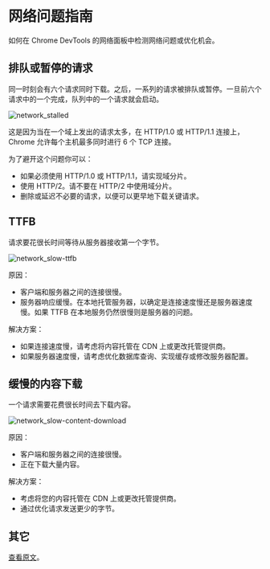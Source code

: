 # 网络问题指南

如何在 Chrome DevTools 的网络面板中检测网络问题或优化机会。

## 排队或暂停的请求

同一时刻会有六个请求同时下载。之后，一系列的请求被排队或暂停。一旦前六个请求中的一个完成，队列中的一个请求就会启动。

<img :src="$withBase('/images/web/stalled.png')" alt="network_stalled">

这是因为当在一个域上发出的请求太多，在 HTTP/1.0 或 HTTP/1.1 连接上，Chrome 允许每个主机最多同时进行 6 个 TCP 连接。

为了避开这个问题你可以：

- 如果必须使用 HTTP/1.0 或 HTTP/1.1，请实现域分片。
- 使用 HTTP/2。请不要在 HTTP/2 中使用域分片。
- 删除或延迟不必要的请求，以便可以更早地下载关键请求。

## TTFB

请求要花很长时间等待从服务器接收第一个字节。

<img :src="$withBase('/images/web/slow-ttfb.png')" alt="network_slow-ttfb">

原因：

- 客户端和服务器之间的连接很慢。
- 服务器响应缓慢。在本地托管服务器，以确定是连接速度慢还是服务器速度慢。如果 TTFB 在本地服务仍然很慢则是服务器的问题。

解决方案：

- 如果连接速度慢，请考虑将内容托管在 CDN 上或更改托管提供商。
- 如果服务器速度慢，请考虑优化数据库查询、实现缓存或修改服务器配置。

## 缓慢的内容下载

一个请求需要花费很长时间去下载内容。

<img :src="$withBase('/images/web/slow-content-download.png')" alt="network_slow-content-download">

原因：

- 客户端和服务器之间的连接很慢。
- 正在下载大量内容。

解决方案：

- 考虑将您的内容托管在 CDN 上或更改托管提供商。
- 通过优化请求发送更少的字节。

## 其它

[查看原文](https://developers.google.com/web/tools/chrome-devtools/network/issues)。
